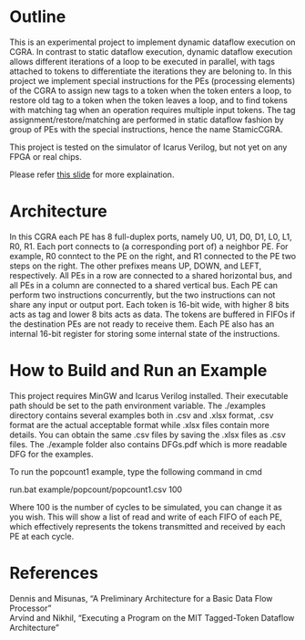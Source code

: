 # Outline
This is an experimental project to implement dynamic dataflow execution on CGRA. In contrast to static dataflow execution, dynamic dataflow execution allows different iterations of a loop to be executed in parallel, with tags attached to tokens to differentiate the iterations they are beloning to. In this project we implement special instructions for the PEs (processing elements) of the CGRA to assign new tags to a token when the token enters a loop, to restore old tag to a token when the token leaves a loop, and to find tokens with matching tag when an operation requires multiple input tokens. The tag assignment/restore/matching are performed in static dataflow fashion by group of PEs with the special instructions, hence the name StamicCGRA.

This project is tested on the simulator of Icarus Verilog, but not yet on any FPGA or real chips.

Please refer [this slide](https://www.slideshare.net/ssuser0c5ec9/dynamic-dataflow-on-cgra) for more explaination.

# Architecture
In this CGRA each PE has 8 full-duplex ports, namely U0, U1, D0, D1, L0, L1, R0, R1. Each port connects to (a corresponding port of) a neighbor PE. For example, R0 conntect to the PE on the right, and R1 connected to the PE two steps on the right. The other prefixes means UP, DOWN, and LEFT, respectively. All PEs in a row are connected to a shared horizontal bus,
and all PEs in a column are connected to a shared vertical bus. Each PE can perform two instructions concurrently, but the two instructions can not share any input or output port. Each token is 16-bit wide, with higher 8 bits acts as tag and lower 8 bits acts as data. The tokens are buffered in FIFOs if the destination PEs are not ready to receive them. Each PE also has an internal 16-bit register for storing some internal state of the instructions.

# How to Build and Run an Example
This project requires MinGW and Icarus Verilog installed. Their executable path should be set to the path environment variable.
The ./examples directory contains several examples both in .csv and .xlsx format, .csv format are the actual acceptable format while .xlsx files contain more details.
You can obtain the same .csv files by saving the .xlsx files as .csv files. The ./example folder also contains DFGs.pdf which is more readable DFG for the examples.

To run the popcount1 example, type the following command in cmd

run.bat example/popcount/popcount1.csv 100

Where 100 is the number of cycles to be simulated, you can change it as you wish.
This will show a list of read and write of each FIFO of each PE, which effectively represents the tokens transmitted and received by each PE at each cycle.

# References
Dennis and Misunas, “A Preliminary Architecture for a Basic Data Flow Processor”\
Arvind and Nikhil, “Executing a Program on the MIT Tagged-Token Dataflow Architecture” 
